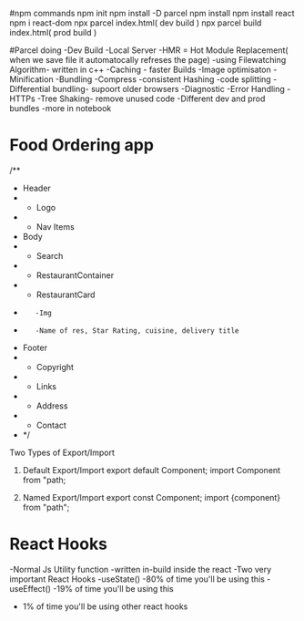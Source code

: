#npm commands
npm init
npm install -D parcel
npm install
npm install react
npm i react-dom
npx parcel index.html( dev build )
npx parcel build index.html( prod build )

#Parcel doing
-Dev Build
-Local Server
-HMR = Hot Module Replacement( when we save file it automatocally refreses the page)
-using Filewatching Algorithm- written in c++
-Caching - faster Builds
-Image optimisaton
-Minification
-Bundling
-Compress
-consistent Hashing
-code splitting
-Differential bundling- supoort older browsers
-Diagnostic
-Error Handling
-HTTPs
-Tree Shaking- remove unused code
-Different dev and prod bundles
-more in notebook

# Food Ordering app

/\*\*

- Header
- - Logo
- - Nav Items
- Body
- - Search
- - RestaurantContainer
- - RestaurantCard
-        -Img
-        -Name of res, Star Rating, cuisine, delivery title
- Footer
- - Copyright
- - Links
- - Address
- - Contact
- \*/

Two Types of Export/Import

1. Default Export/Import
   export default Component;
   import Component from "path;

2. Named Export/Import
   export const Component;
   import {component} from "path";

# React Hooks

-Normal Js Utility function
-written in-build inside the react
-Two very important React Hooks
-useState() -80% of time you'll be using this
-useEffect() -19% of time you'll be using this

- 1% of time you'll be using other react hooks

